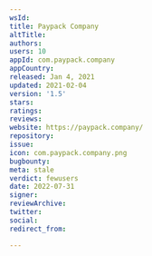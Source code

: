```yaml
---
wsId: 
title: Paypack Company
altTitle: 
authors: 
users: 10
appId: com.paypack.company
appCountry: 
released: Jan 4, 2021
updated: 2021-02-04
version: '1.5'
stars: 
ratings: 
reviews: 
website: https://paypack.company/
repository: 
issue: 
icon: com.paypack.company.png
bugbounty: 
meta: stale
verdict: fewusers
date: 2022-07-31
signer: 
reviewArchive: 
twitter: 
social: 
redirect_from: 

---
```


